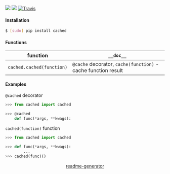 <!--
https://pypi.org/project/readme-generator/
-->

[![](https://img.shields.io/pypi/pyversions/cached.svg?longCache=True)](https://pypi.org/project/cached/)
[![](https://img.shields.io/pypi/v/cached.svg?maxAge=3600)](https://pypi.org/project/cached/)
[![Travis](https://api.travis-ci.org/looking-for-a-job/cached.py.svg?branch=master)](https://travis-ci.org/looking-for-a-job/cached.py/)

#### Installation
```bash
$ [sudo] pip install cached
```

#### Functions
function|`__doc__`
-|-
`cached.cached(function)` |`@cache` decorator, `cache(function)` - cache function result

#### Examples
`@cached` decorator

```python
>>> from cached import cached

>>> @cached
    def func(*args, **kwags):
```

`cached(function)` function
```python
>>> from cached import cached

>>> def func(*args, **kwags):
        ...
>>> cached(func)()
```

<p align="center">
    <a href="https://pypi.org/project/readme-generator/">readme-generator</a>
</p>